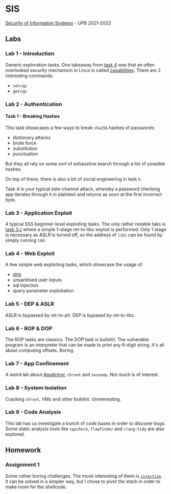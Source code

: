 # SIS
[Security of Information Systems](http://elf.cs.pub.ro/sis) - UPB 2021-2022



## Labs
### Lab 1 - Introduction
Generic exploration tasks.
One takeaway from [task 4](http://elf.cs.pub.ro/sis/sessions/01-intro-systems-security.html#tasks) was that an often overlooked security mechanism in Linux is called [capabilities](https://man7.org/linux/man-pages/man7/capabilities.7.html).
There are 2 interesting commands:
- `setcap`
- `getcap`


### Lab 2 - Authentication
#### Task 1 - Breaking Hashes
This task showcases a few ways to break `sha256` hashes of passwords:
- dictionary attacks
- brute force
- substitution
- punctuation

But they all rely on some sort of exhaustive search through a list of possible hashes.

On top of these, there is also a bit of social engineering in task `h`.

Task 4 is your typical side-channel attack, whereby a password checking app iterates through it in plaintext and returns as soon at the first incorrect byte.


### Lab 3 - Application Exploit
4 typical SSS beginner-level exploiting tasks. The only rather notable taks is
[task 3.c](./Labs/Lab3/ret-to-libc/exploit.py) where a simple 1-stage
ret-to-libc exploit is performed. Only 1 stage is necessary as ASLR is turned 
off, so the address of `libc` can be found by simply running `ldd`.


### Lab 4 - Web Exploit
A few simple web exploiting tasks, which showcase the usage of:
- [dirb](https://sourceforge.net/projects/dirb/)
- unsanitised user inputs
- sql injection
- query parameter exploitation


### Lab 5 - DEP & ASLR
ASLR is bypassed by ret-to-plt.
DEP is bypased by ret-to-libc.


### Lab 6 - ROP & DOP
The ROP tasks are classics.
The DOP task is bullshit.
The vulnerable program is an interpreter that can be made to print any 6-digit string.
It's all about computing offsets.
Boring.


### Lab 7 - App Confinement
A weird lab about [AppArmor](https://apparmor.net/), `chroot` and `secoomp`.
Not much is of interest.


### Lab 8 - System Isolation
Cracking `chroot`, VMs and other bullshit.
Uninteresting.


### Lab 9 - Code Analysis
This lab has us investigate a bunch of code bases in order to discover bugs.
Some static analysis tools like `cppcheck`, `flawfinder` and `clang-tidy` are also explored.



## Homework
### Assignment 1
Some rather boring challenges.
The mosti interesting of them is [`injection`](Homework/Assignment-1/injection).
It can be solved in a simpler way, but I chose to pivot the stack in order to make room for the shellcode.
